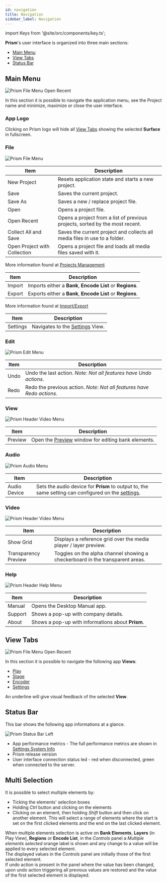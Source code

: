 ```yaml
---
id: navigation
title: Navigation
sidebar_label: Navigation
---
```


import Keys from '@site/src/components/key.ts';

**Prism**'s user interface is organized into three main sections:

- [Main Menu](#header-menu)
- [View Tabs](#view-tabs)
- [Status Bar](#status-bar)

## Main Menu
![Prism File Menu Open Recent](/prism-images/navigation/prism-header-menu.png)

In this section it is possible to navigate the application menu, see the Project name and minimize, maximize or close the user interface.

### App Logo
Clicking on Prism logo will hide all [View Tabs](#view-tabs) showing the selected **Surface** in fullscreen.

### File

![Prism File Menu](/prism-images/navigation/prism-file-menu.png)

|  Item  |   Description   |
|-------------|-----------------|
| New Project |  Resets application state and starts a new project. |
| Save   | Saves the current project. |
| Save As | Saves a new / replace project file. |
| Open | Opens a project file. |
| Open Recent | Opens a project from a list of previous projects, sorted by the most recent. |
| Collect All and Save | Saves the current project and collects all media files in use to a folder. |
| Open Project with Collection | Opens a project file and loads all media files saved with it. |

More information found at [Projects Management](./projects-management.md) 

|  Item  |   Description   |
|-------------|-----------------|
| Import |  Imports either a **Bank**, **Encode List** or **Regions**. |
| Export   | Exports either a **Bank**, **Encode List** or **Regions**. |

More information found at [Import/Export](./import-export.md)

|  Item  |   Description   |
|-------------|-----------------|
| Settings |  Navigates to the [Settings](../settings/settings.md) View.|

### Edit

![Prism Edit Menu](/prism-images/navigation/header-edit.png)

|  Item  |   Description   |
|-------------|-----------------|
|    Undo     |  Undo the last action. *Note: Not all features have Undo actions*. |
|    Redo   |  Redo the previous action. *Note: Not all features have Redo actions*. |

### View

![Prism Header Video Menu](/prism-images/navigation/prism-header-view.png)

|  Item  |   Description   |
|-------------|-----------------|
| Preview | Open the [Preview](./preview.md) window for editing bank elements.|

### Audio

![Prism Audio Menu](/prism-images/navigation/header-audio.png)

|  Item   |   Description   |
|--------------|-----------------|
| Audio Device | Sets the audio device for **Prism** to output to, the same setting can configured on the [settings](../settings/settings-general.md#audio). |

### Video

![Prism Header Video Menu](/prism-images/navigation/prism-header-video.png)

|  Item  |   Description   |
|-------------|-----------------|
| Show Grid   |   Displays a reference grid over the media player / layer preview. |
| Transparency Preview |  Toggles on the alpha channel showing a checkerboard in the transparent areas. |

### Help

![Prism Header Help Menu](/prism-images/navigation/header-help.png)

|  Item  |  Description  |
|-----------|-------------|
| Manual  | Opens the Desktop Manual app. |
| Support | Shows a pop-up with company details. |
| About   | Shows a pop-up with informations about **Prism**. |

## View Tabs
![Prism File Menu Open Recent](/prism-images/navigation/prism-view-tabs.png)

In this section it is possible to navigate the following app **Views**:

- [Play](../play/play.md)
- [Stage](../stage/stage.md)
- [Encoder](../encoder/encoder.md)
- [Settings](../settings/settings.md)

An underline will give visual feedback of the selected **View**.

## Status Bar

This bar shows the following app informations at a glance.

![Prism Status Bar Left](/prism-images/navigation/prism-status-bar.png)

- App performance metrics - The full performance metrics are shown in [Settings System Info](../settings/settings-system-info.md)
- Prism release version
- User interface connection status led - red when disconnected, green when connected to the server.

## Multi Selection

It is possible to select multiple elements by:
- Ticking the elements' selection boxes
- Holding *Ctrl* button and clicking on the elements
- Clicking on an element, then holding *Shift* button and then click on another element. This will select a range of elements where the start is set on the first clicked elements and the end on the last clicked element.

When multiple elements selection is active on  **Bank Elements**, **Layers** (in Play View), **Regions** or **Encode List**,   in the *Controls* panel a *Multiple elements selected* orange label is shown and any change to a value will be applied to every selected element.<br/>
The displayed values in the *Controls* panel are initially those of the first selected element.<br/>
If undo action is present in the panel where the value has been changed, upon undo action triggering all previous values are restored and the value of the first selected element is displayed.